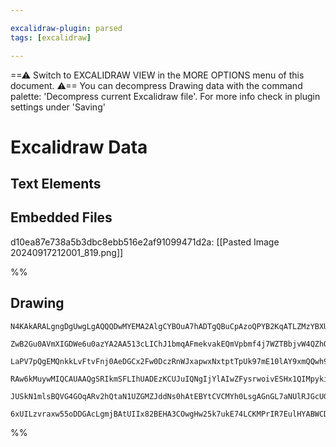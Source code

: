 ```yaml
---

excalidraw-plugin: parsed
tags: [excalidraw]

---
```

==⚠  Switch to EXCALIDRAW VIEW in the MORE OPTIONS menu of this document. ⚠== You can decompress Drawing data with the command palette: 'Decompress current Excalidraw file'. For more info check in plugin settings under 'Saving'


# Excalidraw Data
## Text Elements
## Embedded Files
d10ea87e738a5b3dbc8ebb516e2af91099471d2a: [[Pasted Image 20240917212001_819.png]]

%%
## Drawing
```compressed-json
N4KAkARALgngDgUwgLgAQQQDwMYEMA2AlgCYBOuA7hADTgQBuCpAzoQPYB2KqATLZMzYBXUtiRoIACyhQ4zZAHoFAc0JRJQgEYA6bGwC2CgF7N6hbEcK4OCtptbErHALRY8RMpWdx8Q1TdIEfARcZgRmBShcZQUebQBmbQAGGjoghH0EDihmbgBtcDBQMBKIEm4IAE4ARgA5eIBhABFSAHkEIWcKHh42ACUATQBJKHwAUVSSyFhECsJ9aKR+Usxu

ZwB2Gu0AVmXIGDWe6u0azYA2AA513cLIChJ1bmqAFmekvakEQmVpbmf4j7WZTBbjvW4QZhQUhsADWCAabHwbFIFSh1mYcFwgWyk1Kmlw2BhymhQg4xARSJREjRHAxWKyUFxkAAZoR8PgAMqwEESQQeJkQqGwhAAdQekm4fHBkOhcK5MB56D55Q+JJ+HHCuTQ1Q+bEx2DUB21STBUwgxOEcCGxC1qDyAF0PszyJlrdwOEJ2R9CGSsBVcClVcIyRrm

LaPV7pQgEMQnkkLvFtvFnj0AeDGCx2Fw0DczRnWJxapwxNxtptTpUk97mE10lAY9xmQQwh9NMHiGNgplsuHPfgPkI4MRcPXY9r1jwzmWapVXiaPkQODD3X2F2xCQ20E38C3pVEoEJbRBEGSfcoBazgm6JMRqkkQlcEOt4hdcNtNPFiJpsBcEJpNNs1RnAgPC4MyNRJJUs7rNUxCgQKzDuOIdq3GAOqodUtz2oUAC+4COnQuBwHAXIjshxTTJIGTI

RAw6kMuywMIQCAUAAQgSRIkmSFLIhUADEzKCUJuIQNgIjYlAIwZFysrwoivESHx1QIMpykiWJpASVJ+jsYSFqkuS8lUugNJ0hJ6niQy2kAGJspy3I0cqsaMRpWn1voMnCmKxCPGgUqlK5VnuZ5coORUTkWZpQUZH0wjqpqTwuZZ2Taa0+qGnGpqQIFKXudZnBQNZuD6GyRqoLm2XJZJeUFRyhBGMhPBZaJVXaQAKlgUAAIJEMo2boMEzKMklUW5d

JUSkN1mlsBQVG4GOqARv2hQtaN1UZGMZJddNs0hAtEBYtCVCMYh0LsgAGnGL7aNUlRJGcUGVPETXrCd2BnfgAyllcOwXJUCZJPE92bNU6GlEYbAGNwFGQPQBBCMhSTaGc1QJvEZzPkmlag1BuEjW5MXtqGR5cc5K3EiQdUNSukalBThmUtD4KsYi+18Q0lQcxzAp9Agyieli/FjE0wvCxAeMrTlUAhQgaVQFmva05AcCBGYwjMAA4qQlP1chS2Mc

6xUILzvraxw55oDDGAcLgmjBAtUIIx82BEHA3COwgHw25k7ukE74LCKMPrIR7EulHYABWCDYDkHI23AACybDEAgm22/bjbNgg4A4fwECXuE0N4ThQA==
```
%%